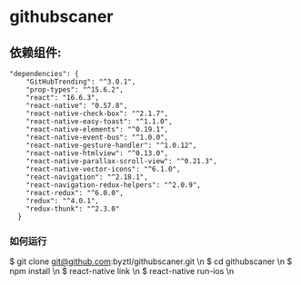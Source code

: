 # githubscaner

## 依赖组件: 
``` 
"dependencies": {
    "GitHubTrending": "^3.0.1",
    "prop-types": "^15.6.2",
    "react": "16.6.3",
    "react-native": "0.57.8",
    "react-native-check-box": "^2.1.7",
    "react-native-easy-toast": "^1.1.0",
    "react-native-elements": "^0.19.1",
    "react-native-event-bus": "^1.0.0",
    "react-native-gesture-handler": "^1.0.12",
    "react-native-htmlview": "^0.13.0",
    "react-native-parallax-scroll-view": "^0.21.3",
    "react-native-vector-icons": "^6.1.0",
    "react-navigation": "^2.18.1",
    "react-navigation-redux-helpers": "^2.0.9",
    "react-redux": "^6.0.0",
    "redux": "^4.0.1",
    "redux-thunk": "^2.3.0"
  }
```

### 如何运行
$ git clone git@github.com:byztl/githubscaner.git \n
$ cd githubscaner \n
$ npm install \n
$ react-native link \n
$ react-native run-ios \n
